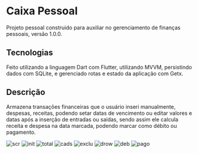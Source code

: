 # Caixa Pessoal 
Projeto pessoal construido para auxiliar no gerenciamento de finanças pessoais, versão 1.0.0.
## Tecnologias
Feito utilizando a linguagem Dart com Flutter, utilizando MVVM, persistindo dados com SQLite, e gerenciado rotas e estado da aplicação com Getx.  
## Descrição
Armazena transações financeiras que o usuário inseri manualmente, despesas, receitas, podendo setar datas de vencimento ou editar valores e datas após a inserção de entradas ou saídas, sendo assim ele calcula receita e despesa na data marcada, podendo marcar como débito ou pagamento. 


![scr](https://user-images.githubusercontent.com/64455494/163285588-4c617b83-9da4-451d-8458-5c39139fd07c.jpg)
![init](https://user-images.githubusercontent.com/64455494/163285613-cd07f772-251b-408f-b483-22ee02be2d8f.jpg)
![total](https://user-images.githubusercontent.com/64455494/163285660-0f865686-1d2a-4c1e-a77a-a613cc8b39fd.jpg)
![cads](https://user-images.githubusercontent.com/64455494/163285888-deb78bb5-f824-4360-955c-c936cec93ac2.jpg)
![exclu](https://user-images.githubusercontent.com/64455494/163285733-72a0f7ec-3a39-4cf4-9889-70039d8158a2.jpg)
![drow](https://user-images.githubusercontent.com/64455494/163285891-21977d88-3054-4d4d-8226-09b7407d5d94.jpg)
![deb](https://user-images.githubusercontent.com/64455494/163285890-34d40a15-968f-4700-8db8-ff40932471c9.jpg)
![pago](https://user-images.githubusercontent.com/64455494/163285749-6cc2298f-034e-46a4-8358-fab88a92e687.jpg)



